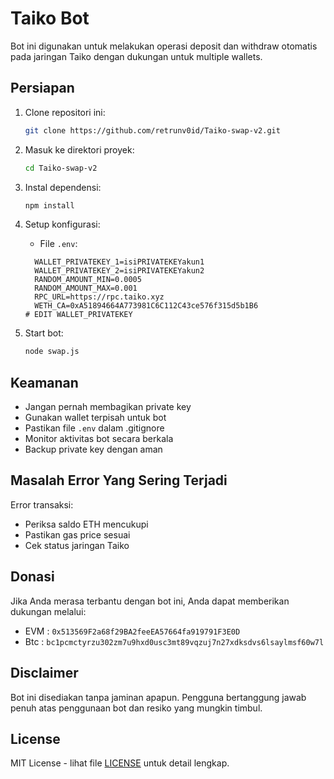 # Taiko Bot

Bot ini digunakan untuk melakukan operasi deposit dan withdraw otomatis pada jaringan Taiko dengan dukungan untuk multiple wallets.

## Persiapan

1. Clone repositori ini:

   ```bash
   git clone https://github.com/retrunv0id/Taiko-swap-v2.git
   ```
2. Masuk ke direktori proyek:

   ```bash
   cd Taiko-swap-v2
   ```

3. Instal dependensi:

   ```bash
   npm install
   ```

4. Setup konfigurasi:
   
    - File `.env`:

     ```env
       WALLET_PRIVATEKEY_1=isiPRIVATEKEYakun1
       WALLET_PRIVATEKEY_2=isiPRIVATEKEYakun2
       RANDOM_AMOUNT_MIN=0.0005
       RANDOM_AMOUNT_MAX=0.001
       RPC_URL=https://rpc.taiko.xyz
       WETH_CA=0xA51894664A773981C6C112C43ce576f315d5b1B6
     # EDIT WALLET_PRIVATEKEY 
     ```

5. Start bot:

   ```bash
   node swap.js
   ```

## Keamanan

- Jangan pernah membagikan private key
- Gunakan wallet terpisah untuk bot
- Pastikan file `.env` dalam .gitignore
- Monitor aktivitas bot secara berkala
- Backup private key dengan aman

## Masalah Error Yang Sering Terjadi

Error transaksi:

   - Periksa saldo ETH mencukupi
   - Pastikan gas price sesuai
   - Cek status jaringan Taiko

## Donasi

Jika Anda merasa terbantu dengan bot ini, Anda dapat memberikan dukungan melalui:

- EVM : `0x513569F2a68f29BA2feeEA57664fa919791F3E0D`
- Btc : `bc1pcmctyrzu302zm7u9hxd0usc3mt89vqzuj7n27xdksdvs6lsaylmsf60w7l`

## Disclaimer

Bot ini disediakan tanpa jaminan apapun. Pengguna bertanggung jawab penuh atas penggunaan bot dan resiko yang mungkin timbul.

## License

MIT License - lihat file [LICENSE](LICENSE) untuk detail lengkap.
